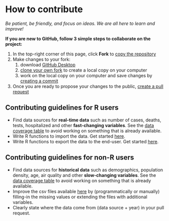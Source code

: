 # How to contribute

_Be patient, be friendly, and focus on ideas. We are all here to learn and improve!_

__If you are new to GitHub, follow 3 simple steps to collaborate on the project:__

1. In the top-right corner of this page, click **Fork** to [copy the repository](https://help.github.com/en/github/getting-started-with-github/fork-a-repo)
2. Make changes to your fork:
   1. download [GitHub Desktop](https://desktop.github.com/)
   2. [clone your own fork](https://help.github.com/en/desktop/contributing-to-projects/cloning-and-forking-repositories-from-github-desktop#cloning-repositories) to create a local copy on your computer 
   3. work on the local copy on your computer and save changes by [creating a commit](https://help.github.com/en/desktop/contributing-to-projects/committing-and-reviewing-changes-to-your-project)
3. Once you are ready to propose your changes to the public, [create a pull request](https://help.github.com/en/github/collaborating-with-issues-and-pull-requests/creating-a-pull-request-from-a-fork) 

## Contributing guidelines for R users

- Find data sources for **real-time data** such as number of cases, deaths, tests, hospitalized and other **fast-changing variables**. See the [data coverage table](https://github.com/emanuele-guidotti/COVID19#data-coverage) to avoid working on something that is already available.
- Write R functions to import the data. Get started [here](https://github.com/emanuele-guidotti/COVID19/blob/master/R/datasource.R).
- Write R functions to export the data to the end-user. Get started [here](https://github.com/emanuele-guidotti/COVID19/blob/master/R/ISO.R).

## Contributing guidelines for non-R users

- Find data sources for **historical data** such as demographics, population density, age, air quality and other **slow-changing variables**. See the [data coverage table](https://github.com/emanuele-guidotti/COVID19#data-coverage) to avoid working on something that is already available.
- Improve the csv files available [here](https://github.com/emanuele-guidotti/COVID19/tree/master/inst/extdata/db) by (programmatically or manually) filling-in the missing values or extending the files with additional variables.
- Clearly state where the data come from (data source + year) in your pull request. 

